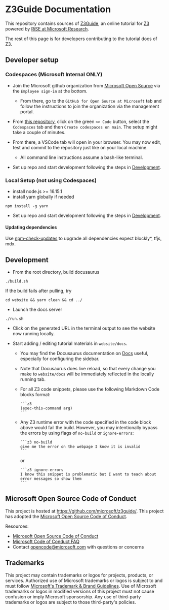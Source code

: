 # Z3Guide Documentation

This repository contains sources of [Z3Guide](https://microsoft.github.io/z3guide/), an online tutorial for [Z3](https://z3prover.github.io/) powered by [RiSE at Microsoft Research](https://www.microsoft.com/en-us/research/group/research-software-engineering-rise/).

The rest of this page is for developers contributing to the tutorial docs of Z3.

## Developer setup

### Codespaces (Microsoft Internal ONLY)

- Join the Microsoft github organization from [Microsoft Open Source](https://opensource.microsoft.com/) via the `Employee sign-in` at the bottom.

  - From there, go to the `GitHub for Open Source at Microsoft` tab and follow the instructions to join the organization via the management portal.

- From [this repository](https://github.com/microsoft/z3guide/), click on the green `<> Code` button, select the `Codespaces` tab and then `Create codespaces on main`. The setup might take a couple of minutes.

- From there, a VSCode tab will open in your browser. You may now edit, test and commit to the repository just like on your local machine.

  - All command line instructions assume a bash-like terminal.

- Set up repo and start development following the steps in [Development](#development).

### Local Setup (not using Codespaces)

- install node.js >= 16.15.1
- install yarn globally if needed

```
npm install -g yarn
```

- Set up repo and start development following the steps in [Development](#development).

#### Updating dependencies

Use [npm-check-updates](https://www.npmjs.com/package/npm-check-updates) to upgrade all dependencies expect blockly\*, tfjs, mdx.

## Development

- From the root directory, build docusaurus

```
./build.sh
```

If the build fails after pulling, try

```
cd website && yarn clean && cd ../
```

- Launch the docs server

```
./run.sh
```

- Click on the generated URL in the terminal output to see the website now running locally.

- Start adding / editing tutorial materials in `website/docs`.

    -   You may find the Docusaurus documentation on [Docs](https://docusaurus.io/docs/docs-introduction) useful, especially for configuring the sidebar.

    -   Note that Docusaurus does live reload, so that every change you make to `website/docs` will be immediately reflected in the locally running tab.

    -   For all Z3 code snippets, please use the following Markdown Code blocks format:
        ~~~
        ```z3
        (exec-this-command arg)
        ```
        ~~~

    - Any Z3 runtime error with the code specified in the code block above would fail the build.
        However, you may intentionally bypass the errors by using flags of `no-build` or `ignore-errors`:

        ~~~
        ```z3 no-build
        give me the error on the webpage I know it is invalid
        ```
        ~~~

        or
        ~~~
        ```z3 ignore-errors
        I know this snippet is problematic but I want to teach about error messages so show them
        ```
        ~~~

## Microsoft Open Source Code of Conduct

This project is hosted at https://github.com/microsoft/z3guide/.
This project has adopted the
[Microsoft Open Source Code of Conduct](https://opensource.microsoft.com/codeofconduct/).

Resources:

- [Microsoft Open Source Code of Conduct](https://opensource.microsoft.com/codeofconduct/)
- [Microsoft Code of Conduct FAQ](https://opensource.microsoft.com/codeofconduct/faq/)
- Contact [opencode@microsoft.com](mailto:opencode@microsoft.com) with questions or concerns

## Trademarks

This project may contain trademarks or logos for projects, products, or services. Authorized use of Microsoft
trademarks or logos is subject to and must follow
[Microsoft's Trademark & Brand Guidelines](https://www.microsoft.com/en-us/legal/intellectualproperty/trademarks/usage/general).
Use of Microsoft trademarks or logos in modified versions of this project must not cause confusion or imply Microsoft sponsorship.
Any use of third-party trademarks or logos are subject to those third-party's policies.

```

```
